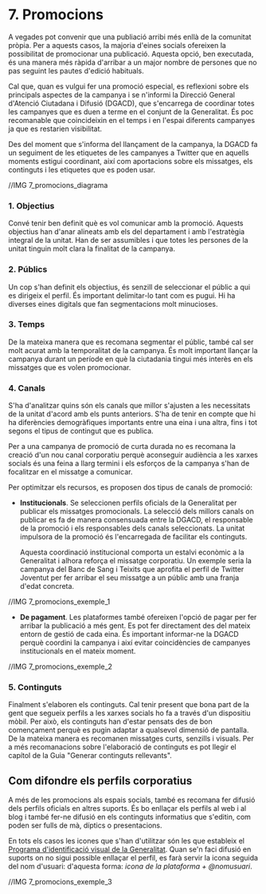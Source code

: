 # 7. Promocions

A vegades pot convenir que una publiació arribi més enllà de la comunitat pròpia. Per a aquests casos, la majoria d'eines socials ofereixen la possibilitat de promocionar una publicació. Aquesta opció, ben executada, és una manera més ràpida d'arribar a un major nombre de persones que no pas seguint les pautes d'edició habituals.

Cal que, quan es vulgui fer una promoció especial, es reflexioni sobre els principals aspectes de la campanya i se n'informi la Direcció General d'Atenció Ciutadana i Difusió (DGACD), que s'encarrega de coordinar totes les campanyes que es duen a terme en el conjunt de la Generalitat. És poc recomanable que coincideixin en el temps i en l'espai diferents campanyes ja que es restarien visibilitat.

Des del moment que s'informa del llançament de la campanya, la DGACD fa un seguiment de les etiquetes de les campanyes a Twitter que en aquells moments estigui coordinant, així com aportacions sobre els missatges, els continguts i les etiquetes que es poden usar.

//IMG 7_promocions_diagrama

### 1. Objectius

Convé tenir ben definit què es vol comunicar amb la promoció. Aquests objectius han d'anar alineats amb els del departament i amb l'estratègia integral de la unitat. Han de ser assumibles i que totes les persones de la unitat tinguin molt clara la finalitat de la campanya.

### 2. Públics

Un cop s'han definit els objectius, és senzill de seleccionar el públic a qui es dirigeix el perfil. És important delimitar-lo tant com es pugui. Hi ha diverses eines digitals que fan segmentacions molt minucioses.

### 3. Temps

De la mateixa manera que es recomana segmentar el públic, també cal ser molt acurat amb la temporalitat de la campanya. És molt important llançar la campanya durant un període en què la ciutadania tingui més interès en els missatges que es volen promocionar.

### 4. Canals

S'ha d'analitzar quins són els canals que millor s'ajusten a les necessitats de la unitat d'acord amb els punts anteriors. S'ha de tenir en compte que hi ha diferències demogràfiques importants entre una eina i una altra, fins i tot segons el tipus de contingut que es publica.

Per a una campanya de promoció de curta durada no es recomana la creació d'un nou canal corporatiu perquè aconseguir audiència a les xarxes socials és una feina a llarg termini i els esforços de la campanya s'han de focalitzar en el missatge a comunicar.

Per optimitzar els recursos, es proposen dos tipus de canals de promoció:

- **Institucionals**. Se seleccionen perfils oficials de la Generalitat per publicar els missatges promocionals. La selecció dels millors canals on publicar es fa de manera consensuada entre la DGACD, el responsable de la promoció i els responsables dels canals seleccionats. La unitat impulsora de la promoció és l'encarregada de facilitar els continguts.

	Aquesta coordinació institucional comporta un estalvi econòmic a la Generalitat i alhora reforça el missatge corporatiu. Un exemple seria la campanya del Banc de Sang i Teixits que aprofita el perfil de Twitter Joventut per fer arribar el seu missatge a un públic amb una franja d'edat concreta.

//IMG 7_promocions_exemple_1

- **De pagament**. Les plataformes també ofereixen l'opció de pagar per fer arribar la publicació a més gent. Es pot fer directament des del mateix entorn de gestió de cada eina. És important informar-ne la DGACD perquè coordini la campanya i així evitar coincidències de campanyes institucionals en el mateix moment.

//IMG 7_promocions_exemple_2


### 5. Continguts

Finalment s'elaboren els continguts. Cal tenir present que bona part de la gent que segueix perfils a les xarxes socials ho fa  a través d'un dispositiu mòbil. Per això, els continguts han d'estar pensats des de bon començament perquè es pugin adaptar a qualsevol dimensió de pantalla. De la mateixa manera es recomanen missatges curts, senzills i visuals. Per a més recomanacions sobre l'elaboració de continguts es pot llegir el capítol de la Guia "Generar continguts rellevants".


## Com difondre els perfils corporatius

A més de les promocions als espais socials, també es recomana fer difusió dels perfils oficials en altres suports. És bo enllaçar els perfils al web i al blog i també fer-ne difusió en els continguts informatius que s'editin, com poden ser fulls de mà, díptics o presentacions.

En tots els casos les icones que s'han d'utilitzar són les que estableix el [Programa d'identificació visual de la Generalitat](http://www.gencat.cat/web/guies/estil/#estils1_1_9). Quan se'n faci difusió en suports on no sigui possible enllaçar el perfil, es farà servir la icona seguida del nom d'usuari: d'aquesta forma: *icona de la plataforma + @nomusuari*.

//IMG 7_promocions_exemple_3



